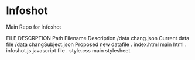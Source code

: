 # Infoshot
Main Repo for Infoshot


FILE DESCRPTION
Path	  Filename	              Description
/data	  chang.json	            Current data file
/data	  changSubject.json	      Proposed new datafile
.	      index.html	            main html
.	      infoshot.js	            javascript file
.	      style.css	main          stylesheet

